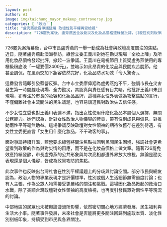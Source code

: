 ```yaml
---
layout: post
author: AI
image: img/taichung_mayor_makeup_controversy.jpg
categories: [ '政治' ]
title: "盧秀燕妝容爭議延燒 政壇性別平權再受檢視"
description: "726罷免案後，盧秀燕因全妝勘災及化妝品價格遭綠營批評，引發性別刻板爭議，藍營反擊聚焦政策表現，事件再度引發台灣社會對女性領袖檢視標準和性別平等討論。"
---
```

726罷免案落幕後，台中市長盧秀燕的一舉一動成為社會與政壇高度關注的焦點。近日，隨著盧秀燕赴澳洲參訪，綠營立委王義川對她在勘災現場「全妝上陣」及所用化妝品價格發起批評，掀起一波爭議。王義川在電視節目上質疑盧秀燕使用的專櫃級粉底液「一罐要價2400元」，並暗示如此昂貴的化妝品與民間疾苦脫節。他甚至調侃，在風雨交加下妝容依然完好，化妝品防水功效「令人驚奇」。

這番發言隨即引發藍營反彈。台中市立委廖偉翔為盧秀燕抱不平，強調市長在災害發生第一時間趕赴現場、全力勘災，其認真與責任感有目共睹。他批評王義川未到現場，卻專注於市長的妝容和化妝品品牌，這種將女性外表做為攻擊焦點的言行，不僅偏離社會主流關注的民生議題，也容易讓選民對政治失去信任感。

不少女性立委也對王義川表達不滿，指出女性使用什麼化妝品本屬個人選擇，無關公務能力。她們認為，針對女性政治人物儀容的苛責，帶有性別成見與偏見，對推動兩性平等毫無助益。這場爭議反映政壇對女性領袖的期待依舊存在差別待遇，有女性立委更直言「女生用什麼化妝品，不干政客的事」。

面對爭論持續升溫，藍營要求綠營將關注焦點拉回到民間民生困境，強調社會更希望看到政策的作為與對災情的因應，而不是在化妝品價格上做文章。隨著726罷免效應持續發酵，市長盧秀燕的公共形象與每次亮相都遭外界放大檢視，無論是勘災表現還是個人儀容，皆成為政黨攻防的焦點。

此次事件也反映出台灣社會在性別平權議題上的分歧與討論空間。部分市民與網友認為，政治人物的專業表現才是評價標準，性別或個人生活細節無需過度討論；也有人主張，作為公眾人物需接受更嚴格的關注和挑戰。這場因化妝品掀起的政治口水戰，除了突顯台灣政壇對女性領袖的高度檢視，也再度引發民眾對兩性平等現況的討論。

中部地區的民眾也未被輿論漩渦所影響，依然密切關心地方經濟發展、民生福利與生活大小事。隨著事件發展，未來社會是否能將更多關注回歸到施政本質、淡化性別刻板印象，持續受到市民與各界關注。